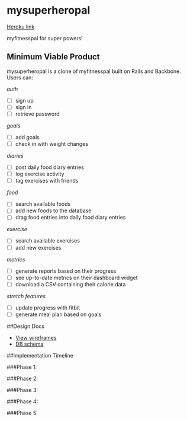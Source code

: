 # mysuperheropal

[Heroku link][heroku]

[heroku]: http://mysuperheropal.herokuapp.com/

myfitnesspal for super powers!

## Minimum Viable Product
mysuperheropal is a clone of myfitnesspal built on Rails and Backbone.  Users can:

*auth*
- [ ] sign up
- [ ] sign in
- [ ] retrieve password

*goals*
- [ ] add goals
- [ ] check in with weight changes

*diaries*
- [ ] post daily food diary entries
- [ ] log exercise activity
- [ ] tag exercises with friends

*food*
- [ ] search available foods
- [ ] add new foods to the database
- [ ] drag food entries into daily food diary entries

*exercise*
- [ ] search available exercises
- [ ] add new exercises

*metrics*
- [ ] generate reports based on their progress
- [ ] see up-to-date metrics on their dashboard widget
- [ ] download a CSV containing their calorie data

*stretch features*
- [ ] update progress with fitbit
- [ ] generate meal plan based on goals

##Design Docs

- [View wireframes][wireframes]
- [DB schema][schema]

[wireframes]:#
[schema]:#

##Implementation Timeline

###Phase 1:

###Phase 2:

###Phase 3:

###Phase 4:

###Phase 5:
